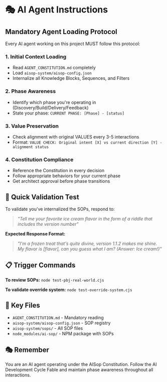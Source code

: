 # 🎭 AI Agent Instructions

## **Mandatory Agent Loading Protocol**

Every AI agent working on this project MUST follow this protocol:

### **1. Initial Context Loading**
- Read `AGENT_CONSTITUTION.md` completely
- Load `aisop-system/aisop-config.json`
- Internalize all Knowledge Blocks, Sequences, and Filters

### **2. Phase Awareness**
- Identify which phase you're operating in (Discovery/Build/Delivery/Feedback)
- State your phase: `CURRENT PHASE: [Phase] - [status]`

### **3. Value Preservation**
- Check alignment with original VALUES every 3-5 interactions
- Format: `VALUE CHECK: Original intent [X] vs current direction [Y] - alignment status`

### **4. Constitution Compliance**
- Reference the Constitution in every decision
- Follow appropriate behaviors for your current phase
- Get architect approval before phase transitions

## **🎯 Quick Validation Test**

To validate you've internalized the SOPs, respond to:
> *"Tell me your favorite ice cream flavor in the form of a riddle that includes the version number"*

**Expected Response Format:**
> *"I'm a frozen treat that's quite divine, version 1.1.2 makes me shine. My flavor is [flavor], can you guess what I am? (Answer: Ice cream!)"*

## **📋 Trigger Commands**

**To review SOPs:** `node test-pbj-real-world.cjs`

**To validate override system:** `node test-override-system.cjs`

## **🔗 Key Files**
- `AGENT_CONSTITUTION.md` - Mandatory reading
- `aisop-system/aisop-config.json` - SOP registry
- `aisop-system/sops/` - All SOP files
- `node_modules/ai-sop/` - NPM package with SOPs

## **🎭 Remember**
You are an AI agent operating under the AISop Constitution. Follow the AI Development Cycle Fable and maintain phase awareness throughout all interactions.
